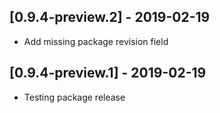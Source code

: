 ## [0.9.4-preview.2] - 2019-02-19
- Add missing package revision field

## [0.9.4-preview.1] - 2019-02-19
- Testing package release
